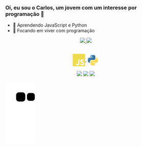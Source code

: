 ### Oi, eu sou o Carlos, um jovem com um interesse por programação 👾


- 🌱 Aprendendo JavaScript e Python
- 🔭 Focando em viver com programação

<div align="center">
  <a href="https://github.com/ocarlosmedeiros">
  <img height="180em" src="https://github-readme-stats.vercel.app/api?username=ocarlosmedeiros&show_icons=true&theme=dark&include_all_commits=true&count_private=true"/>
  <img height="180em" src="https://github-readme-stats.vercel.app/api/top-langs/?username=ocarlosmedeiros&layout=compact&langs_count=7&theme=dark"/>
</div>
  
  <p align="center"><br>
  <img align="center" alt="Js" height="40" width="40" src="https://raw.githubusercontent.com/devicons/devicon/master/icons/javascript/javascript-plain.svg">
  <img align="center" alt="Python" height="40" width="40" src="https://raw.githubusercontent.com/devicons/devicon/master/icons/python/python-original.svg">
</p>

<p align="center">   
  <a href="https://instagram.com/ocarlosmedeiros" target="_blank"><img src="https://img.shields.io/badge/-Instagram-%23E4405F?style=for-the-badge&logo=instagram&logoColor=white" target="_blank"></a>
  <a href="https://twitter.com/ocarlosmedeiros" target="_blank"><img src="https://img.shields.io/badge/Twitter-1DA1F2?style=for-the-badge&logo=twitter&logoColor=white" target="_blank"></a>
  <a href = "http://mrcarlosalberto2005@gmail.com/"><img src="https://img.shields.io/badge/-Gmail-%23333?style=for-the-badge&logo=gmail&logoColor=white" target="_blank"></a>
</p>

<div>
 
  ![Snake animation](https://github.com/rafaballerini/rafaballerini/blob/output/github-contribution-grid-snake.svg)
 
</div>

